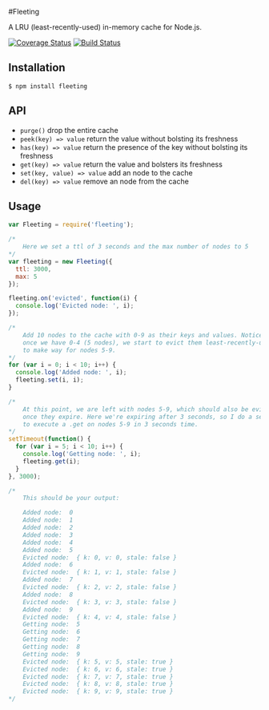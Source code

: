 #Fleeting

A LRU (least-recently-used) in-memory cache for Node.js.

[![Coverage Status](https://coveralls.io/repos/github/jacktuck/fleeting/badge.svg?branch=master)](https://coveralls.io/github/jacktuck/fleeting?branch=master)
[![Build Status](https://travis-ci.org/jacktuck/fleeting.svg?branch=master)](https://travis-ci.org/jacktuck/fleeting)

## Installation

```
$ npm install fleeting
```

## API

* `purge()` drop the entire cache
* `peek(key) => value` return the value without bolsting its freshness
* `has(key) => value` return the presence of the key without bolsting its freshness
* `get(key) => value` return the value and bolsters its freshness
* `set(key, value) => value` add an node to the cache
* `del(key) => value` remove an node from the cache

## Usage
```javascript
var Fleeting = require('fleeting');

/*
    Here we set a ttl of 3 seconds and the max number of nodes to 5
*/
var fleeting = new Fleeting({
  ttl: 3000,
  max: 5
});

fleeting.on('evicted', function(i) {
  console.log('Evicted node: ', i);
});

/*
    Add 10 nodes to the cache with 0-9 as their keys and values. Notice that
    once we have 0-4 (5 nodes), we start to evict them least-recently-used nodes
    to make way for nodes 5-9.
*/
for (var i = 0; i < 10; i++) {
  console.log('Added node: ', i);
  fleeting.set(i, i);
}

/*
    At this point, we are left with nodes 5-9, which should also be evicted
    once they expire. Here we're expiring after 3 seconds, so I do a setTimeout
    to execute a .get on nodes 5-9 in 3 seconds time.
*/
setTimeout(function() {
  for (var i = 5; i < 10; i++) {
    console.log('Getting node: ', i);
    fleeting.get(i);
  }
}, 3000);

/*
    This should be your output:

    Added node:  0
    Added node:  1
    Added node:  2
    Added node:  3
    Added node:  4
    Added node:  5
    Evicted node:  { k: 0, v: 0, stale: false }
    Added node:  6
    Evicted node:  { k: 1, v: 1, stale: false }
    Added node:  7
    Evicted node:  { k: 2, v: 2, stale: false }
    Added node:  8
    Evicted node:  { k: 3, v: 3, stale: false }
    Added node:  9
    Evicted node:  { k: 4, v: 4, stale: false }
    Getting node:  5
    Getting node:  6
    Getting node:  7
    Getting node:  8
    Getting node:  9
    Evicted node:  { k: 5, v: 5, stale: true }
    Evicted node:  { k: 6, v: 6, stale: true }
    Evicted node:  { k: 7, v: 7, stale: true }
    Evicted node:  { k: 8, v: 8, stale: true }
    Evicted node:  { k: 9, v: 9, stale: true }
*/
```
